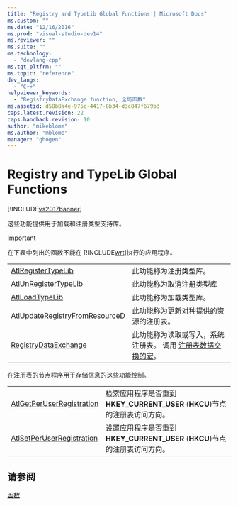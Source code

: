 ```yaml
---
title: "Registry and TypeLib Global Functions | Microsoft Docs"
ms.custom: ""
ms.date: "12/16/2016"
ms.prod: "visual-studio-dev14"
ms.reviewer: ""
ms.suite: ""
ms.technology: 
  - "devlang-cpp"
ms.tgt_pltfrm: ""
ms.topic: "reference"
dev_langs: 
  - "C++"
helpviewer_keywords: 
  - "RegistryDataExchange function, 全局函数"
ms.assetid: d58b8a4e-975c-4417-8b34-d3c847f679b3
caps.latest.revision: 22
caps.handback.revision: 10
author: "mikeblome"
ms.author: "mblome"
manager: "ghogen"
---
```

# Registry and TypeLib Global Functions
[!INCLUDE[vs2017banner](../../assembler/inline/includes/vs2017banner.md)]

这些功能提供用于加载和注册类型支持库。  
  
> [!IMPORTANT]
>  在下表中列出的函数不能在 [!INCLUDE[wrt](../../atl/reference/includes/wrt_md.md)]执行的应用程序。  
  
|||  
|-|-|  
|[AtlRegisterTypeLib](../Topic/AtlRegisterTypeLib.md)|此功能称为注册类型库。|  
|[AtlUnRegisterTypeLib](../Topic/AtlUnRegisterTypeLib.md)|此功能称为取消注册类型库|  
|[AtlLoadTypeLib](../Topic/AtlLoadTypeLib.md)|此功能称为加载类型库。|  
|[AtlUpdateRegistryFromResourceD](../Topic/AtlUpdateRegistryFromResourceD.md)|此功能称为更新对种提供的资源的注册表。|  
|[RegistryDataExchange](../Topic/RegistryDataExchange.md)|此功能称为读取或写入，系统注册表。  调用 [注册表数据交换的宏](../../atl/reference/registry-data-exchange-macros.md)。|  
  
 在注册表的节点程序用于存储信息的这些功能控制。  
  
|||  
|-|-|  
|[AtlGetPerUserRegistration](../Topic/AtlGetPerUserRegistration.md)|检索应用程序是否重到 **HKEY\_CURRENT\_USER** \(**HKCU**\)节点的注册表访问方向。|  
|[AtlSetPerUserRegistration](../Topic/AtlSetPerUserRegistration.md)|设置应用程序是否重到 **HKEY\_CURRENT\_USER** \(**HKCU**\)节点的注册表访问方向。|  
  
## 请参阅  
 [函数](../../atl/reference/atl-functions.md)